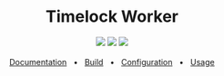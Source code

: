 <div align="center">
  <h1>Timelock Worker</h1>
  <a><img src="https://github.com/smartcontractkit/timelock-worker/actions/workflows/build.yml/badge.svg" /></a>
  <a><img src="https://github.com/smartcontractkit/timelock-worker/actions/workflows/test.yml/badge.svg" /></a>
  <a><img src="https://github.com/smartcontractkit/timelock-worker/actions/workflows/lint.yml/badge.svg" /></a>
  <br />
  <br />
  <a href="https://github.com/smartcontractkit/timelock-worker/tree/develop/docs/README.md">Documentation</a>
  <span>&nbsp;&nbsp;•&nbsp;&nbsp;</span>
  <a href="https://github.com/smartcontractkit/timelock-worker/tree/develop/docs/BUILD.md">Build</a>
  <span>&nbsp;&nbsp;•&nbsp;&nbsp;</span>
  <a href="https://github.com/smartcontractkit/timelock-worker/tree/develop/docs/CONFIG.md">Configuration</a>
  <span>&nbsp;&nbsp;•&nbsp;&nbsp;</span>
  <a href="https://github.com/smartcontractkit/timelock-worker/tree/develop/docs/USAGE.md">Usage</a>
  <br />
</div>
